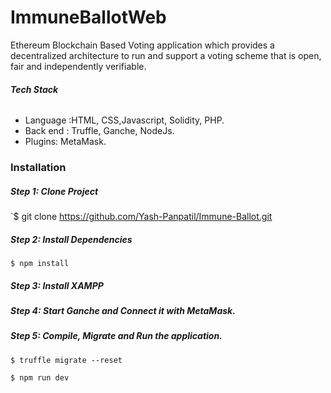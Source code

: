 # ImmuneBallotWeb
Ethereum Blockchain Based Voting application which provides a decentralized architecture to run
and support a voting scheme that is open, fair and independently verifiable.

###### **Tech Stack**
- Language :HTML, CSS,Javascript, Solidity, PHP.
- Back end : Truffle, Ganche, NodeJs.
- Plugins: MetaMask.

### Installation

##### Step 1: Clone Project
  `$ git clone https://github.com/Yash-Panpatil/Immune-Ballot.git
##### Step 2: Install Dependencies
`$ npm install`

##### Step 3: Install XAMPP

##### Step 4: Start Ganche and Connect it with MetaMask.

##### Step 5: Compile, Migrate and Run the application.
`$ truffle migrate --reset`

`$ npm run dev`




